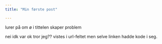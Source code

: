 ```yaml
---
title: "Min første post"

---
```


lurer på om ø i tittelen skaper problem

nei idk var ok tror jeg?? vistes i url-feltet men selve linken hadde kode i seg. 